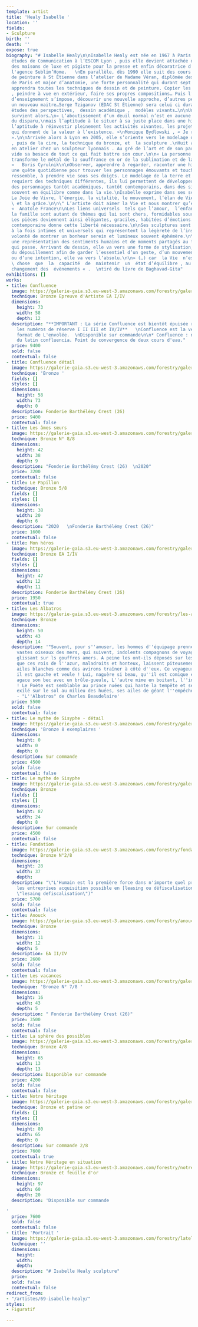 ```yaml
---
template: artist
title: 'Healy Isabelle '
location: ''
fields:
- Sculpture
birth: ''
death: ''
expose: true
biography: "# Isabelle Healy\n\nIsabelle Healy est née en 1967 à Paris. Après des
  études de Communication à l’ESCOM Lyon , puis elle devient attachée de presse dans
  des maisons de luxe et pigiste pour la presse et enfin décoratrice d’intérieur pour
  l'agence Sublim’Home.   \nEn parallèle, dès 1990 elle suit des cours de dessin et
  de peinture à St Étienne dans l’atelier de Madame Véran, diplômée des Beaux-arts
  de Paris et major d’anatomie, une forte personnalité qui durant sept années lui
  apprendra toutes les techniques de dessin et de peinture. Copier les maîtres classiques
  , peindre à vue en extérieur, faire ses propres compositions… Puis l’envie de changer
  d’enseignement s’impose, découvrir une nouvelle approche, d’autres perceptions ,
  un nouveau maitre…Serge Tziganov (EDAC St Étienne) sera celui ci durant 7 années,
  études des perspectives,  dessin académique ,  modèles vivants…\n\nUn drame personnel
  survient alors…\n« L’aboutissement d’un deuil normal n’est en aucune façon l’oubli
  du disparu,\nmais l’aptitude à le situer à sa juste place dans une histoire achevée,
  l’aptitude à réinvestir pleinement les activités vivantes, les projets et les désirs
  qui donnent de la valeur à l’existence. »\nMonique Bydlowski , « Je rêve un enfant
  ».\n\nArrivée alors à Lyon en 2005, elle s’oriente vers le modelage de la terre
  , puis de la cire, la technique du bronze, et  la sculpture .\nHuit années de cours
  en atelier chez un sculpteur lyonnais . Au gré de l’art et de son parcours, Isabelle
  vide sa besace de tout ce qui fait battre son cœur.\n\n« La personne résiliente
  transforme le métal de la souffrance en or de la sublimation et de la réflexion
  »   Boris Cyrulnik\n\nObserver, apprendre à regarder, raconter une histoire est
  une quête quotidienne pour trouver les personnages émouvants et touchants qui nous
  ressemble, à prendre vie sous ses doigts. Le modelage de la terre et de la cire
  requiert des techniques différentes, ils lui permettent de développer la palette
  des personnages tantôt académiques, tantôt contemporains, dans des situations poétiques,
  souvent en équilibre comme dans la vie.\nIsabelle exprime dans ses sculptures ,
  La Joie de Vivre, l’énergie, la vitalité, le mouvement, l’élan de Vie, la fraternité
  \ et la grâce.\n\n\" L’artiste doit aimer la Vie et nous montrer qu’elle est belle
  «  Anatole France\n\nLes liens universels  tels que l’amour,  l’enfance, l’amitié,
  la famille sont autant de thèmes qui lui sont chers, formidables sources d’inspiration.
  Les pièces deviennent ainsi élégantes, graciles, habitées d’émotions.\nLa facture
  contemporaine donne cette liberté nécessaire.\n\nSes sculptures sont des poèmes
  à la fois intimes et universels qui représentent la légèreté de l’instant avec la
  volonté de montrer un bonheur serein et lumineux souvent éphémère.\n\nElle pratique
  une représentation des sentiments humains et de moments partagés au fil du temps
  qui passe. Arrivant du dessin, elle va vers une forme de stylisation, vers les vertus
  du dépouillement afin de garder l’essentiel d’un geste, d’un mouvement, d’une attitude
  ou d’une intention, elle va vers l’absolu.\n\n» (…) car  la Vie  n’est  pas  autre
  \ chose  que  la  capacité  de  maintenir  un  état d’équilibre , au  milieu du
  changement des  évènements « .  \ntiré du livre de Baghavad-Gita"
exhibitions: []
works:
- title: Confluence
  image: https://galerie-gaia.s3.eu-west-3.amazonaws.com/forestry/galeriegaia_healy_confluence_73x58.jpg
  technique: Bronze Epreuve d'Artiste EA I/IV
  dimensions:
    height: 73
    width: 58
    depth: 12
  description: "**IMPORTANT : La série Confluence est bientôt épuisée restent disponibles
    les numéros de réserve I II III et IV/IV**   \nConfluence est la version grand
    format de L'envolée.  \nDisponible sur commande\n\n* Confluence : nom féminin
    du latin confluencia. Point de convergence de deux cours d'eau."
  price: 9400
  sold: false
  contextual: false
- title: Confluence détail
  image: https://galerie-gaia.s3.eu-west-3.amazonaws.com/forestry/galerie-gaia-isabelle-healy-confluence.png
  technique: 'Bronze '
  fields: []
  styles: []
  dimensions:
    height: 58
    width: 73
    depth: 0
  description: Fonderie Barthélémy Crest (26)
  price: 9400
  contextual: false
- title: Les âmes sœurs
  image: https://galerie-gaia.s3.eu-west-3.amazonaws.com/forestry/galerie-gaia-isabelle-healy-les-ames-soeurs-laterales-h.jpg
  technique: Bronze N° 8/8
  dimensions:
    height: 42
    width: 38
    depth: 9
  description: "Fonderie Barthélémy Crest (26)  \n2020"
  price: 3200
  contextual: false
- title: Le Papillon
  technique: Bronze 5/8
  fields: []
  styles: []
  dimensions:
    height: 38
    width: 20
    depth: 6
  description: "2020   \nFonderie Barthélémy Crest (26)"
  price: 1600
  contextual: false
- title: Mon héros
  image: https://galerie-gaia.s3.eu-west-3.amazonaws.com/forestry/galerie-gaia-isabelle-healy-mon-heros.png
  technique: Bronze EA I/IV
  fields: []
  styles: []
  dimensions:
    height: 47
    width: 12
    depth: 11
  description: Fonderie Barthélémy Crest (26)
  price: 1950
  contextual: true
- title: Les Albatros
  image: https://galerie-gaia.s3.eu-west-3.amazonaws.com/forestry/les-albatros.jpg
  technique: Bronze
  dimensions:
    height: 50
    width: 43
    depth: 14
  description: '"Souvent, pour s''amuser, les hommes d''équipage prennent des albatros,
    vastes oiseaux des mers, qui suivent, indolents compagnons de voyage, le navire
    glissant sur ls gouffres amers. A peine les ont-ils déposés sur les planches,
    que ces rois de l''azur, maladroits et honteux, laissent piteusement leurs grandes
    ailes blanches comme des avirons traîner à côté d''eux. Ce voyageur ailé, comme
    il est gauche et veule ! Lui, naguère si beau, qu''il est comique et laid ! L''un
    agace son bec avec un brûle-gueule, L''autre mime en boitant, l''infirme qui volait
    ! Le Poète est semblable au prince nuées qui hante la tempête et se rit de l''arche;
    exilé sur le sol au milieu des huées, ses ailes de géant l''empêchent de marcher."
    - "L''Albatros" de Charles Beaudelaire'
  price: 5500
  sold: false
  contextual: false
- title: Le mythe de Sisyphe - détail
  image: https://galerie-gaia.s3.eu-west-3.amazonaws.com/forestry/galerie-gaia-isabelle-healy-mythe-sisyphe-detail.png
  technique: 'Bronze 8 exemplaires '
  dimensions:
    height: 0
    width: 0
    depth: 0
  description: Sur commande
  price: 4500
  sold: false
  contextual: false
- title: Le mythe de Sisyphe
  image: https://galerie-gaia.s3.eu-west-3.amazonaws.com/forestry/galerie-gaia-isabelle-healy-myhte-sisyphe.png
  technique: Bronze
  fields: []
  styles: []
  dimensions:
    height: 87
    width: 24
    depth: 8
  description: Sur commande
  price: 4500
  contextual: false
- title: Fondation
  image: https://galerie-gaia.s3.eu-west-3.amazonaws.com/forestry/fondation.jpg
  technique: Bronze N°2/8
  dimensions:
    height: 28
    width: 37
    depth: 
  description: "\"L'Humain est la première force dans n'importe quel projet\"  \nPour
    les entreprises acquisition possible en [leasing ou défiscalisation](https://galeriegaia.fr/about/art-et-fiscalite/
    \"lesaing defiscalisation\")"
  price: 5700
  sold: false
  contextual: false
- title: Anouck
  image: https://galerie-gaia.s3.eu-west-3.amazonaws.com/forestry/anouck.jpg
  technique: Bronze
  dimensions:
    height: 11
    width: 12
    depth: 5
  description: EA II/IV
  price: 2600
  sold: false
  contextual: false
- title: Les vacances
  image: https://galerie-gaia.s3.eu-west-3.amazonaws.com/forestry/galerie-gaia-isabelle-healy-les-vacances.jpg
  technique: 'Bronze N° 7/8 '
  dimensions:
    height: 16
    width: 43
    depth: 5
  description: " Fonderie Barthélémy Crest (26)"
  price: 3500
  sold: false
  contextual: false
- title: La sphère des possibles
  image: https://galerie-gaia.s3.eu-west-3.amazonaws.com/forestry/galerie-gaia-isabelle-healy-sphere-des-possibles.jpg
  technique: Bronze 4/8
  dimensions:
    height: 65
    width: 13
    depth: 13
  description: Disponible sur commande
  price: 4200
  sold: false
  contextual: false
- title: Notre héritage
  image: https://galerie-gaia.s3.eu-west-3.amazonaws.com/forestry/galerie-gaia-isabelle-healy-notre-heritage-seul.png
  technique: Bronze et patine or
  fields: []
  styles: []
  dimensions:
    height: 80
    width: 65
    depth: 0
  description: Sur commande 2/8
  price: 7600
  contextual: true
- title: Notre Héritage en situation
  image: https://galerie-gaia.s3.eu-west-3.amazonaws.com/forestry/notre-heritage.jpg
  technique: Bronze et feuille d'or
  dimensions:
    height: 97
    width: 60
    depth: 20
  description: 'Disponible sur commande

'
  price: 7600
  sold: false
  contextual: false
- title: 'Portrait '
  image: https://galerie-gaia.s3.eu-west-3.amazonaws.com/forestry/latelier-a-la-croix-rousse-a-lyon.jpg
  technique: ''
  dimensions:
    height: 
    width: 
    depth: 
  description: "# Isabelle Healy sculpture"
  price: 
  sold: false
  contextual: false
redirect_from:
- "/artistes/69-isabelle-healy/"
styles:
- Figuratif

---
```

